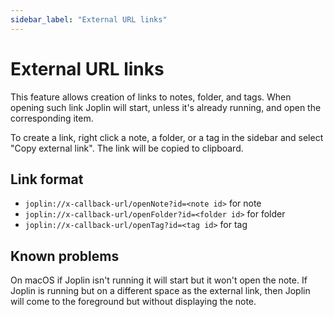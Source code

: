 ```yaml
---
sidebar_label: "External URL links"
---
```


# External URL links

This feature allows creation of links to notes, folder, and tags. When opening such link Joplin will start, unless it's already running, and open the corresponding item.

To create a link, right click a note, a folder, or a tag in the sidebar and select "Copy external link". The link will be copied to clipboard.

## Link format

- `joplin://x-callback-url/openNote?id=<note id>` for note
- `joplin://x-callback-url/openFolder?id=<folder id>` for folder
- `joplin://x-callback-url/openTag?id=<tag id>` for tag

## Known problems

On macOS if Joplin isn't running it will start but it won't open the note. If Joplin is running but on a different space as the external link, then Joplin will come to the foreground but without displaying the note.